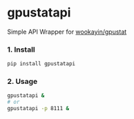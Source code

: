 # gpustatapi

Simple API Wrapper for [wookayin/gpustat](https://github.com/wookayin/gpustat)

### 1. Install
```bash
pip install gpustatapi
```

### 2. Usage
```bash
gpustatapi &
# or
gpustatapi -p 8111 &
```
